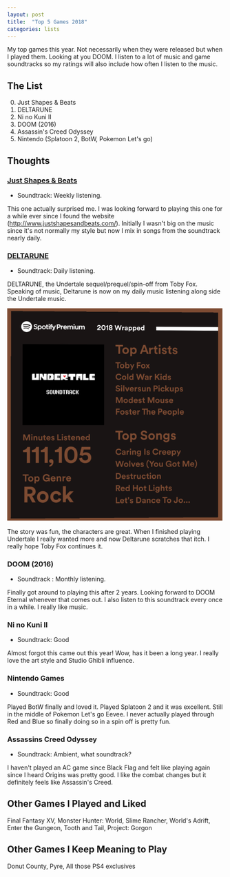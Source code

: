 ```yaml
---
layout: post
title:  "Top 5 Games 2018"
categories: lists
---
```


My top games this year. Not necessarily when they were released but when I played them. Looking at you DOOM. 
I listen to a lot of music and game soundtracks so my ratings will also include how often I listen to the music.

## The List

0. Just Shapes & Beats
1. DELTARUNE
1. Ni no Kuni II
1. DOOM (2016)
1. Assassin's Creed Odyssey
1. Nintendo (Splatoon 2, BotW, Pokemon Let's go)

## Thoughts

### [Just Shapes & Beats](http://www.justshapesandbeats.com/)
* Soundtrack: Weekly listening.

This one actually surprised me. I was looking forward to playing this one for a while ever since I found the website (http://www.justshapesandbeats.com/).
Initially I wasn't big on the music since it's not normally my style but now I mix in songs from the soundtrack nearly daily.



### [DELTARUNE](https://www.deltarune.com/)
* Soundtrack: Daily listening.

DELTARUNE, the Undertale sequel/prequel/spin-off from Toby Fox. Speaking of music, Deltarune is now on my daily music listening along side the Undertale music.   


<img src="/assets/img/posts/top2018/music-me.png" alt="so much music" style="max-width:500px;"/>  

The story was fun, the characters are great. When I finished playing Undertale I really wanted more and now Deltarune scratches that itch. 
I really hope Toby Fox continues it.

### DOOM (2016)
* Soundtrack : Monthly listening.  

Finally got around to playing this after 2 years. Looking forward to DOOM Eternal whenever that comes out. I also listen to this soundtrack every once in a while. 
I really like music.



### Ni no Kuni II
* Soundtrack: Good 

Almost forgot this came out this year! Wow, has it been a long year. I really love the art style and Studio Ghibli influence.



### Nintendo Games
* Soundtrack: Good 

Played BotW finally and loved it. Played Splatoon 2 and it was excellent. Still in the middle of Pokemon Let's go Eevee. 
I never actually played through Red and Blue so finally doing so in a spin off is pretty fun.



### Assassins Creed Odyssey
* Soundtrack: Ambient, what soundtrack? 

I haven't played an AC game since Black Flag and felt like playing again since I heard Origins was pretty good. 
I like the combat changes but it definitely feels like Assassin's Creed.



## Other Games I Played and Liked
Final Fantasy XV, Monster Hunter: World, Slime Rancher, World's Adrift, Enter the Gungeon, Tooth and Tail, Project: Gorgon



## Other Games I Keep Meaning to Play
Donut County, Pyre, All those PS4 exclusives